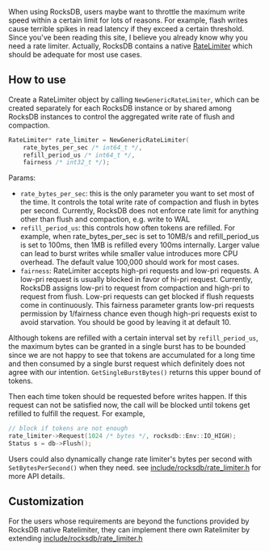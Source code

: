 When using RocksDB, users maybe want to throttle the maximum write speed within a certain limit for lots of reasons. For example, flash writes cause terrible spikes in read latency if they exceed a certain threshold. Since you've been reading this site, I believe you already know why you need a rate limiter. Actually, 
RocksDB contains a native [RateLimiter](https://github.com/facebook/rocksdb/blob/master/include/rocksdb/rate_limiter.h) which should be adequate for most use cases. 

## How to use
Create a RateLimiter object by calling `NewGenericRateLimiter`, which can be created separately for each RocksDB instance or by shared among RocksDB instances to control the aggregated write rate of flush and compaction.
```cpp
RateLimiter* rate_limiter = NewGenericRateLimiter(
    rate_bytes_per_sec /* int64_t */, 
    refill_period_us /* int64_t */,
    fairness /* int32_t */);
```
Params:
* `rate_bytes_per_sec`: this is the only parameter you want to set most of the time. It controls the total write rate of compaction and flush in bytes per second. Currently, RocksDB does not enforce rate limit for anything other than flush and compaction, e.g. write to WAL
* `refill_period_us`: this controls how often tokens are refilled. For example, when rate_bytes_per_sec is set to 10MB/s and refill_period_us is set to 100ms, then 1MB is refilled every 100ms internally. Larger value can lead to burst writes while smaller value introduces more CPU overhead. The default value 100,000 should work for most cases.
* `fairness`: RateLimiter accepts high-pri requests and low-pri requests. A low-pri request is usually blocked in favor of hi-pri request. Currently, RocksDB assigns low-pri to request from compaction and high-pri to request from flush. Low-pri requests can get blocked if flush requests come in continuously. This fairness parameter grants low-pri requests permission by 1/fairness chance even though high-pri requests exist to avoid starvation. You should be good by leaving it at default 10.

Although tokens are refilled with a certain interval set by `refill_period_us`, the maximum bytes can be granted in a single burst has to be bounded since we are not happy to see that tokens are accumulated for a long time and then consumed by a single burst request which definitely does not agree with our intention. `GetSingleBurstBytes()` returns this upper bound of tokens. 

Then each time token should be requested before writes happen. If this request can not be satisfied now, the call will be blocked until tokens get refilled to fulfill the request. For example,
```cpp
// block if tokens are not enough
rate_limiter->Request(1024 /* bytes */, rocksdb::Env::IO_HIGH); 
Status s = db->Flush();
```
Users could also dynamically change rate limiter's bytes per second with `SetBytesPerSecond()` when they need. see [include/rocksdb/rate_limiter.h](https://github.com/facebook/rocksdb/blob/master/include/rocksdb/rate_limiter.h) for more API details.

## Customization
For the users whose requirements are beyond the functions provided by RocksDB native Ratelimiter, they can implement there own Ratelimiter by extending [include/rocksdb/rate_limiter.h](https://github.com/facebook/rocksdb/blob/master/include/rocksdb/rate_limiter.h)
